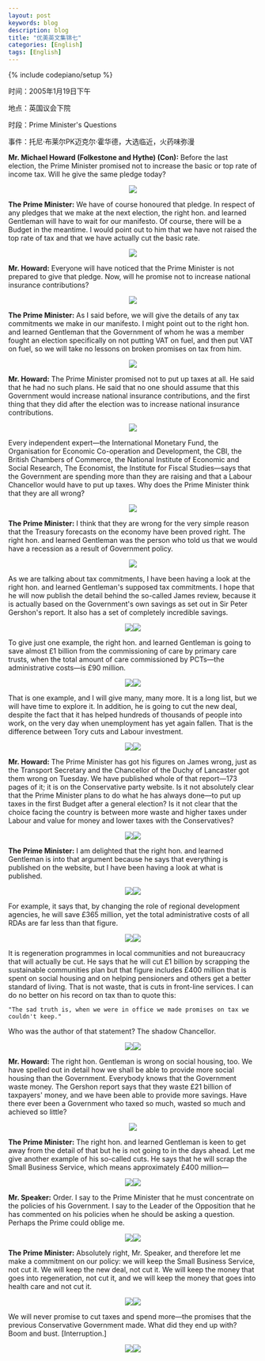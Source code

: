 ```yaml
---
layout: post
keywords: blog
description: blog
title: "优美英文集锦七"
categories: [English]
tags: [English]
---
```

{% include codepiano/setup %}

时间：2005年1月19日下午­

地点：英国议会下院­

时段：Prime Minister's Questions­

事件：托尼·布莱尔PK迈克尔·霍华德，大选临近，火药味弥漫

**Mr. Michael Howard (Folkestone and Hythe) (Con):** Before the last election, the Prime Minister promised not to increase the basic or top rate of income tax. Will he give the same pledge today?

<center><img src="/image/prime-ministers-questions/20110506pmq-01.jpg"></center>

<!--more-->

**The Prime Minister:** We have of course honoured that pledge. In respect of any pledges that we make at the next election, the right hon. and learned Gentleman will have to wait for our manifesto. Of course, there will be a Budget in the meantime. I would point out to him that we have not raised the top rate of tax and that we have actually cut the basic rate.

<center><img src="/image/prime-ministers-questions/20110506pmq-02.jpg"></center>

**Mr. Howard:** Everyone will have noticed that the Prime Minister is not prepared to give that pledge. Now, will he promise not to increase national insurance contributions?

<center><img src="/image/prime-ministers-questions/20110506pmq-03.jpg"></center>

**The Prime Minister:** As I said before, we will give the details of any tax commitments we make in our manifesto. I might point out to the right hon. and learned Gentleman that the Government of whom he was a member fought an election specifically on not putting VAT on fuel, and then put VAT on fuel, so we will take no lessons on broken promises on tax from him.

<center><img src="/image/prime-ministers-questions/20110506pmq-04.jpg"></center>

**Mr. Howard:** The Prime Minister promised not to put up taxes at all. He said that he had no such plans. He said that no one should assume that this Government would increase national insurance contributions, and the first thing that they did after the election was to increase national insurance contributions.

<center><img src="/image/prime-ministers-questions/20110506pmq-05.jpg"></center>

Every independent expert—the International Monetary Fund, the Organisation for Economic Co-operation and Development, the CBI, the British Chambers of Commerce, the National Institute of Economic and Social Research, The Economist, the Institute for Fiscal Studies—says that the Government are spending more than they are raising and that a Labour Chancellor would have to put up taxes. Why does the Prime Minister think that they are all wrong?  

<center><img src="/image/prime-ministers-questions/20110506pmq-06.jpg"></center>

**The Prime Minister:** I think that they are wrong for the very simple reason that the Treasury forecasts on the economy have been proved right. The right hon. and learned Gentleman was the person who told us that we would have a recession as a result of Government policy. 

<center><img src="/image/prime-ministers-questions/20110506pmq-07.jpg"></center>

As we are talking about tax commitments, I have been having a look at the right hon. and learned Gentleman's supposed tax commitments. I hope that he will now publish the detail behind the so-called James review, because it is actually based on the Government's own savings as set out in Sir Peter Gershon's report. It also has a set of completely incredible savings.

<center><img src="/image/prime-ministers-questions/20110506pmq-08.jpg"><img src="/image/prime-ministers-questions/20110506pmq-09.jpg"></center>

To give just one example, the right hon. and learned Gentleman is going to save almost £1 billion from the commissioning of care by primary care trusts, when the total amount of care commissioned by PCTs—the administrative costs—is £90 million.









<center><img src="/image/prime-ministers-questions/20110506pmq-10.jpg"><img src="/image/prime-ministers-questions/20110506pmq-11.jpg"></center>

That is one example, and I will give many, many more. It is a long list, but we will have time to explore it. In addition, he is going to cut the new deal, despite the fact that it has helped hundreds of thousands of people into work, on the very day when unemployment has yet again fallen. That is the difference between Tory cuts and Labour investment.

<center><img src="/image/prime-ministers-questions/20110506pmq-12.jpg"><img src="/image/prime-ministers-questions/20110506pmq-13.jpg"></center>

**Mr. Howard:** The Prime Minister has got his figures on James wrong, just as the Transport Secretary and the Chancellor of the Duchy of Lancaster got them wrong on Tuesday. We have published whole of that report—173 pages of it; it is on the Conservative party website. Is it not absolutely clear that the Prime Minister plans to do what he has always done—to put up taxes in the first Budget after a general election? Is it not clear that the choice facing the country is between more waste and higher taxes under Labour and value for money and lower taxes with the Conservatives?

<center><img src="/image/prime-ministers-questions/20110506pmq-14.jpg"><img src="/image/prime-ministers-questions/20110506pmq-15.jpg"></center>

**The Prime Minister:** I am delighted that the right hon. and learned Gentleman is into that argument because he says that everything is published on the website, but I have been having a look at what is published.

<center><img src="/image/prime-ministers-questions/20110506pmq-16.jpg"><img src="/image/prime-ministers-questions/20110506pmq-17.jpg"></center>

For example, it says that, by changing the role of regional development agencies, he will save £365 million, yet the total administrative costs of all RDAs are far less than that figure.

<center><img src="/image/prime-ministers-questions/20110506pmq-18.jpg"><img src="/image/prime-ministers-questions/20110506pmq-19.jpg"></center>

It is regeneration programmes in local communities and not bureaucracy that will actually be cut. He says that he will cut £1 billion by scrapping the sustainable communities plan but that figure includes £400 million that is spent on social housing and on helping pensioners and others get a better standard of living. That is not waste, that is cuts in front-line services. I can do no better on his record on tax than to quote this:

    "The sad truth is, when we were in office we made promises on tax we couldn't keep."

Who was the author of that statement? The shadow Chancellor.

<center><img src="/image/prime-ministers-questions/20110506pmq-20.jpg"><img src="/image/prime-ministers-questions/20110506pmq-21.jpg"></center>

**Mr. Howard:** The right hon. Gentleman is wrong on social housing, too. We have spelled out in detail how we shall be able to provide more social housing than the Government. Everybody knows that the Government waste money. The Gershon report says that they waste £21 billion of taxpayers' money, and we have been able to provide more savings. Have there ever been a Government who taxed so much, wasted so much and achieved so little?

<center><img src="/image/prime-ministers-questions/20110506pmq-22.jpg"></center>

**The Prime Minister:** The right hon. and learned Gentleman is keen to get away from the detail of that but he is not going to in the days ahead. Let me give another example of his so-called cuts. He says that he will scrap the Small Business Service, which means approximately £400 million—

<center><img src="/image/prime-ministers-questions/20110506pmq-23.jpg"><img src="/image/prime-ministers-questions/20110506pmq-24.jpg"></center>

**Mr. Speaker:** Order. I say to the Prime Minister that he must concentrate on the policies of his Government. I say to the Leader of the Opposition that he has commented on his policies when he should be asking a question. Perhaps the Prime could oblige me.

<center><img src="/image/prime-ministers-questions/20110506pmq-25.jpg"><img src="/image/prime-ministers-questions/20110506pmq-26.jpg"></center>

**The Prime Minister:** Absolutely right, Mr. Speaker, and therefore let me make a commitment on our policy: we will keep the Small Business Service, not cut it. We will keep the new deal, not cut it. We will keep the money that goes into regeneration, not cut it, and we will keep the money that goes into health care and not cut it.

<center><img src="/image/prime-ministers-questions/20110506pmq-27.jpg"><img src="/image/prime-ministers-questions/20110506pmq-28.jpg"></center>

We will never promise to cut taxes and spend more—the promises that the previous Conservative Government made. What did they end up with? Boom and bust. [Interruption.]

<center><img src="/image/prime-ministers-questions/20110506pmq-29.jpg"><img src="/image/prime-ministers-questions/20110506pmq-30.jpg"></center>
